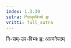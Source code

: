 ```yaml
---
index: 1.3.30
sutra: निसमुपविभ्यो ह्वः
vritti: full_sutra
---
```


नि-सम्-उप-विभ्यः ह्व: आत्मनेपदम् 